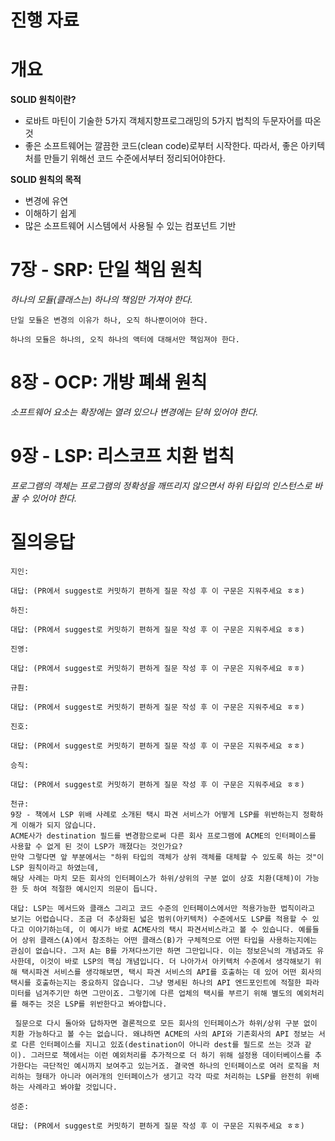 # 진행 자료
# 개요
**SOLID 원칙이란?**

- 로바트 마틴이 기술한 5가지 객체지향프로그래밍의 5가지 법칙의 두문자어를 따온 것
- 좋은 소프트웨어는 깔끔한 코드(clean code)로부터 시작한다. 따라서, 좋은 아키텍처를 만들기 위해선 코드 수준에서부터 정리되어야한다.

**SOLID 원칙의 목적**

- 변경에 유연
- 이해하기 쉽게
- 많은 소프트웨어 시스템에서 사용될 수 있는 컴포넌트 기반

# 7장 - SRP: 단일 책임 원칙

*하나의 모듈(클래스는) 하나의 책임만 가져야 한다.*


```
단일 모듈은 변경의 이유가 하나, 오직 하나뿐이어야 한다.
```

```
하나의 모듈은 하나의, 오직 하나의 액터에 대해서만 책임져야 한다.
```

# 8장 - OCP: 개방 폐쇄 원칙

*소프트웨어 요소는 확장에는 열려 있으나 변경에는 닫혀 있어야 한다.*


# 9장 - LSP: 리스코프 치환 법칙

*프로그램의 객체는 프로그램의 정확성을 깨뜨리지 않으면서 하위 타입의 인스턴스로 바꿀 수 있어야 한다.*


# 질의응답

```text
지인:

대답: (PR에서 suggest로 커밋하기 편하게 질문 작성 후 이 구문은 지워주세요 ㅎㅎ)
```

```text
하진:

대답: (PR에서 suggest로 커밋하기 편하게 질문 작성 후 이 구문은 지워주세요 ㅎㅎ)
```

```text
진영:

대답: (PR에서 suggest로 커밋하기 편하게 질문 작성 후 이 구문은 지워주세요 ㅎㅎ)
```

```text
규훤:

대답: (PR에서 suggest로 커밋하기 편하게 질문 작성 후 이 구문은 지워주세요 ㅎㅎ)
```

```text
진호:

대답: (PR에서 suggest로 커밋하기 편하게 질문 작성 후 이 구문은 지워주세요 ㅎㅎ)
```

```text
승직:

대답: (PR에서 suggest로 커밋하기 편하게 질문 작성 후 이 구문은 지워주세요 ㅎㅎ)
```

```text
천규:
9장 - 책에서 LSP 위배 사례로 소개된 택시 파견 서비스가 어떻게 LSP를 위반하는지 정확하게 이해가 되지 않습니다.
ACME사가 destination 필드를 변경함으로써 다른 회사 프로그램에 ACME의 인터페이스를 사용할 수 없게 된 것이 LSP가 깨졌다는 것인가요?
만약 그렇다면 앞 부분에서는 "하위 타입의 객체가 상위 객체를 대체할 수 있도록 하는 것"이 LSP 원칙이라고 하였는데,
해당 사례는 마치 모든 회사의 인터페이스가 하위/상위의 구분 없이 상호 치환(대체)이 가능한 듯 하여 적절한 예시인지 의문이 듭니다.

대답: LSP는 메서드와 클래스 그리고 코드 수준의 인터페이스에서만 적용가능한 법칙이라고 보기는 어렵습니다. 조금 더 추상화된 넓은 범위(아키텍처) 수준에서도 LSP를 적용할 수 있다고 이야기하는데, 이 예시가 바로 ACME사의 택시 파견서비스라고 볼 수 있습니다. 예를들어 상위 클래스(A)에서 참조하는 어떤 클래스(B)가 구체적으로 어떤 타입을 사용하는지에는 관심이 없습니다. 그저 A는 B를 가져다쓰기만 하면 그만입니다. 이는 정보은닉의 개념과도 유사한데, 이것이 바로 LSP의 핵심 개념입니다. 더 나아가서 아키텍처 수준에서 생각해보기 위해 택시파견 서비스를 생각해보면, 택시 파견 서비스의 API를 호출하는 데 있어 어떤 회사의 택시를 호출하는지는 중요하지 않습니다. 그냥 명세된 하나의 API 엔드포인트에 적절한 파라미터를 넘겨주기만 하면 그만이죠. 그렇기에 다른 업체의 택시를 부르기 위해 별도의 예외처리를 해주는 것은 LSP를 위반한다고 봐야합니다. 

 질문으로 다시 돌아와 답하자면 결론적으로 모든 회사의 인터페이스가 하위/상위 구분 없이 치환 가능하다고 볼 수는 없습니다. 왜냐하면 ACME의 사의 API와 기존회사의 API 정보는 서로 다른 인터페이스를 지니고 있죠(destination이 아니라 dest를 필드로 쓰는 것과 같이). 그러므로 책에서는 이런 예외처리를 추가적으로 더 하기 위해 설정용 데이터베이스를 추가한다는 극단적인 예시까지 보여주고 있는거죠. 결국엔 하나의 인터페이스로 여러 로직을 처리하는 형태가 아니라 여러개의 인터페이스가 생기고 각각 따로 처리하는 LSP를 완전히 위배하는 사례라고 봐야할 것입니다.
```

```text
성준:

대답: (PR에서 suggest로 커밋하기 편하게 질문 작성 후 이 구문은 지워주세요 ㅎㅎ)
```
